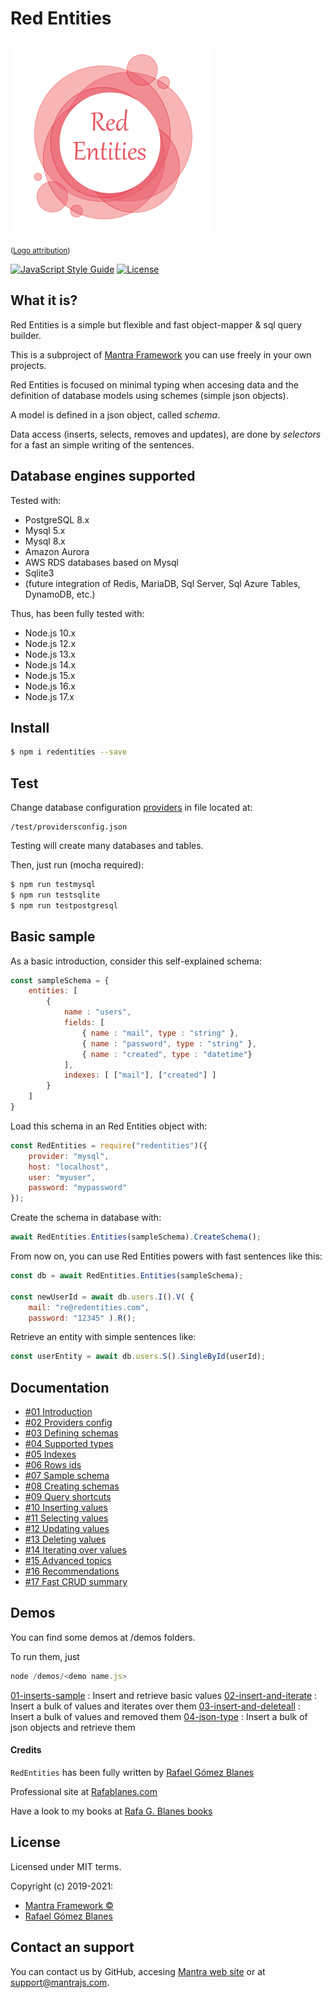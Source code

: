 
# Red Entities
![RedEntities logo](./docs/logo/redentities-logo-320.png)

<p><small>(<a href='https://www.freepik.es/vectores/marco'>Logo attribution</a>)</small></p>

[![JavaScript Style Guide](https://img.shields.io/badge/code_style-standard-brightgreen.svg)](https://standardjs.com)
[![License](https://img.shields.io/npm/l/express.svg)](https://github.com/jprichardson/node-fs-extra/blob/master/LICENSE)

## What it is?

Red Entities is a simple but flexible and fast object-mapper & sql query builder.

This is a subproject of [Mantra Framework](https://www.mantrajs.com) you can use freely in your own projects.

Red Entities is focused on minimal typing when accesing data and the definition of database models using schemes (simple json objects).

A model is defined in a json object, called *schema*.

Data access (inserts, selects, removes and updates), are done by *selectors* for a fast an simple writing of the sentences.

## Database engines supported

Tested with:

* PostgreSQL 8.x
* Mysql 5.x
* Mysql 8.x
* Amazon Aurora
* AWS RDS databases based on Mysql
* Sqlite3
* (future integration of Redis, MariaDB, Sql Server, Sql Azure Tables, DynamoDB, etc.)
  
Thus, has been fully tested with:

* Node.js 10.x
* Node.js 12.x
* Node.js 13.x
* Node.js 14.x
* Node.js 15.x
* Node.js 16.x
* Node.js 17.x

## Install

```bash
$ npm i redentities --save
```

## Test

Change database configuration [providers](/docs/02-rata-providers.md) in file located at:

```
/test/providersconfig.json
```

Testing will create many databases and tables.

Then, just run (mocha required): 

```bash
$ npm run testmysql
$ npm run testsqlite
$ npm run testpostgresql
```

## Basic sample

As a basic introduction, consider this self-explained schema: 

```js
const sampleSchema = {
    entities: [
        {
            name : "users",
            fields: [
                { name : "mail", type : "string" },
                { name : "password", type : "string" },
                { name : "created", type : "datetime"}
            ],
            indexes: [ ["mail"], ["created"] ]
        }
    ]
}
```

Load this schema in an Red Entities object with:

```js
const RedEntities = require("redentities")({
    provider: "mysql",
    host: "localhost",
    user: "myuser",
    password: "mypassword"
});
```

Create the schema in database with:

```js
await RedEntities.Entities(sampleSchema).CreateSchema();
```

From now on, you can use Red Entities powers with fast sentences like this:

```js
const db = await RedEntities.Entities(sampleSchema);

const newUserId = await db.users.I().V( { 
    mail: "re@redentities.com",
    password: "12345" ).R();
```

Retrieve an entity with simple sentences like:

```js
const userEntity = await db.users.S().SingleById(userId);
```

## Documentation
- [#01 Introduction](/docs/01-introduction.md)
- [#02 Providers config](/docs/02-data-providers.md)
- [#03 Defining schemas](/docs/03-schemas.md)
- [#04 Supported types](/docs/04-data-types.md)
- [#05 Indexes](/docs/05-indexes.md)
- [#06 Rows ids](/docs/06-entities-ids.md)
- [#07 Sample schema](/docs/07-sampleschema.md)
- [#08 Creating schemas](/docs/08-schemascreation.md)
- [#09 Query shortcuts](/docs/09-queryshort-cuts.md)
- [#10 Inserting values](/docs/10-insert.md)
- [#11 Selecting values](/docs/11-select.md)
- [#12 Updating values](/docs/12-update.md)
- [#13 Deleting values](/docs/13-delete.md)
- [#14 Iterating over values](/docs/14-iterating.md)
- [#15 Advanced topics](/docs/15-advanced-topics.md)
- [#16 Recommendations](/docs/16-recommendations.md)
- [#17 Fast CRUD summary](/docs/17-fast-crud-summary.md
)
## Demos

You can find some demos at /demos folders.

To run them, just

```js
node /demos/<demo name.js>
```

[01-inserts-sample](/demos/01-inserts-sample.js) : Insert and retrieve basic values
[02-insert-and-iterate](/demos/02-insert-and-iterate.js) : Insert a bulk of values and iterates over them
[03-insert-and-deleteall](/demos/03-insert-and-deleteall.js) : Insert a bulk of values and removed them
[04-json-type](/demos/04-json-type.js) : Insert a bulk of json objects and retrieve them
  
#### Credits

`RedEntities` has been fully written by  [Rafael Gómez Blanes](https://github.com/gomezbl)

Professional site at [Rafablanes.com](https://www.rafablanes.com)

Have a look to my books at [Rafa G. Blanes books](https://www.rafablanes.com/mislibros)

## License

Licensed under MIT terms.

Copyright (c) 2019-2021:

* [Mantra Framework &copy;](https://www.mantrajs.com)
* [Rafael Gómez Blanes](https://www.rafablanes.com) 

## Contact an support

You can contact us by GitHub, accesing [Mantra web site](https://wwww.mantrajs.com) or at support@mantrajs.com.